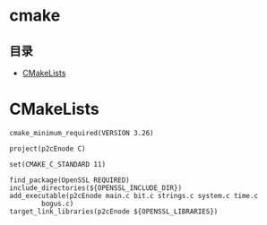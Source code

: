 # cmake

## 目录

-   [CMakeLists](#CMakeLists)

# CMakeLists

```text
cmake_minimum_required(VERSION 3.26)

project(p2cEnode C)

set(CMAKE_C_STANDARD 11)

find_package(OpenSSL REQUIRED)
include_directories(${OPENSSL_INCLUDE_DIR})
add_executable(p2cEnode main.c bit.c strings.c system.c time.c
        bogus.c)
target_link_libraries(p2cEnode ${OPENSSL_LIBRARIES})

```
